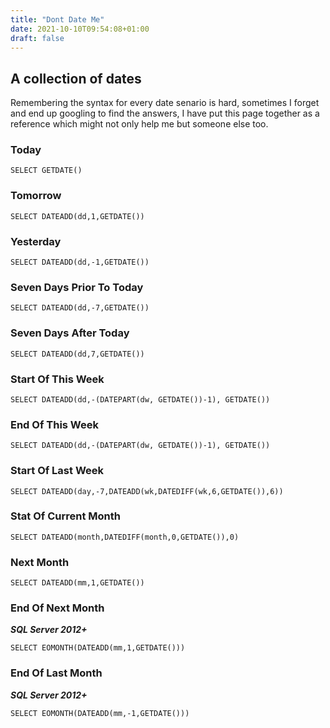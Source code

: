 ```yaml
---
title: "Dont Date Me"
date: 2021-10-10T09:54:08+01:00
draft: false
---
```


## A collection of dates

Remembering the syntax for every date senario is hard, sometimes I forget and end up googling to find the answers, I have put this page together as a reference which might not only help me but someone else too. 

### Today

```
SELECT GETDATE() 
```

### Tomorrow

```
SELECT DATEADD(dd,1,GETDATE())
```

### Yesterday

```
SELECT DATEADD(dd,-1,GETDATE())
```

### Seven Days Prior To Today

```
SELECT DATEADD(dd,-7,GETDATE())
```

### Seven Days After Today

```
SELECT DATEADD(dd,7,GETDATE())
```

### Start Of This Week

```
SELECT DATEADD(dd,-(DATEPART(dw, GETDATE())-1), GETDATE())
```

### End Of This Week

```
SELECT DATEADD(dd,-(DATEPART(dw, GETDATE())-1), GETDATE())
```

### Start Of Last Week

```
SELECT DATEADD(day,-7,DATEADD(wk,DATEDIFF(wk,6,GETDATE()),6))
```

<!-- ### End Of Last Week -->

<!-- ### Start Of Next Week -->

<!-- ### End Of Next Week -->

 ### Stat Of Current Month

```
SELECT DATEADD(month,DATEDIFF(month,0,GETDATE()),0)
```

### Next Month

```
SELECT DATEADD(mm,1,GETDATE())
```

<!-- ### Start Of Next Month -->

### End Of Next Month

***SQL Server 2012+***

```
SELECT EOMONTH(DATEADD(mm,1,GETDATE()))
```
<!-- ### Last Month

### Start Of Last Month -->

### End Of Last Month

***SQL Server 2012+***

```
SELECT EOMONTH(DATEADD(mm,-1,GETDATE()))
```
